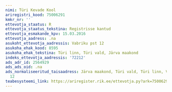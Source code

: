 ```yaml
---
nimi: Türi Kevade Kool
ariregistri_kood: 75006291
kmkr_nr: ''
ettevotja_staatus: R
ettevotja_staatus_tekstina: Registrisse kantud
ettevotja_esmakande_kpv: 15.03.2016
ettevotja_aadress: .na
asukoht_ettevotja_aadressis: Vabriku pst 12
asukoha_ehak_kood: 8595
asukoha_ehak_tekstina: Türi linn, Türi vald, Järva maakond
indeks_ettevotja_aadressis: '72212'
ads_adr_id: 2564929
ads_ads_oid: .na
ads_normaliseeritud_taisaadress: Järva maakond, Türi vald, Türi linn, Vabriku pst
  12
teabesysteemi_link: https://ariregister.rik.ee/ettevotja.py?ark=75006291&ref=rekvisiidid
---
```

